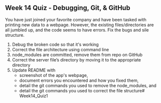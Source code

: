 ## Week 14 Quiz - Debugging, Git, & GitHub

You have just joined your favorite company and have been tasked with printing new data to a webpage. However, the existing files/directories are all jumbled up, and the code seems to have errors. Fix the bugs and sile structure. 

1. Debug the broken code so that it's working
2. Correct the file architecture using command line
3. node_modules are committed, remove them from repo on GitHub
4. Correct the server file’s directory by moving it to the appropriate directory
5. Update README with
    - screenshot of the app's webpage, 
    - document errors you encountered and how you fixed them, 
    - detail the git commands you used to remove the node_modules, and
    - detail the git commands you used to correct the file structure# Week14_Quiz1
